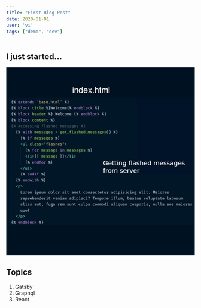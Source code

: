 ```yaml
---
title: "First Blog Post"
date: 2020-01-01
user: 'vi'
tags: ["demo", "dev"]
---
```


## I just started...

![Coding](./pic1.png)

## Topics
1. Gatsby
2. Graphql
3. React
